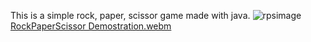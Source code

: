 This is a simple rock, paper, scissor game made with java. 
![rpsimage](https://github.com/RogerPlaBallus/Rock-Paper-Scissor/assets/112554964/8d9c38d7-ce76-483c-b2e8-5b998f29264f)
[RockPaperScissor Demostration.webm](https://github.com/RogerPlaBallus/Rock-Paper-Scissor/assets/112554964/38ef4b5c-36f5-45bb-a122-5e6a50e2d97a)
